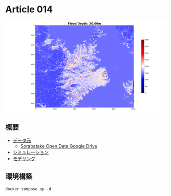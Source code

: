 # Article 014

![img](output/virtual_flood/flood_20.00.png)

## 概要
- [データ元](src/000_data.ipynb)
  - [Sorabatake Open Data Google Drive](https://drive.google.com/drive/folders/12u8zH6-7kVcOcKi-oeaDw53AeSxOJUOg) 
- [シミュレーション](src/001_simulation.ipynb)
- [モデリング](src/002_modeling.ipynb)


## 環境構築
```shell
docker compose up -d
```
